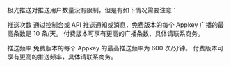 极光推送对推送用户数量没有限制，但是有如下情况需要注意：

推送次数
通过控制台或 API 推送通知或消息，免费版本的每个 Appkey 广播的最高条数是 10 条/天。
付费版本可享有更高的广播条数，具体请联系商务。

推送频率
免费版本的每个 Appkey 的最高推送频率为 600 次/分钟。
付费版本可享有更高的推送频率，具体请联系商务。